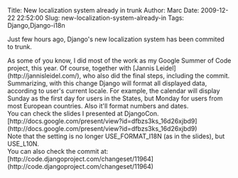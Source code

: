 Title: New localization system already in trunk
Author: Marc
Date: 2009-12-22 22:52:00
Slug: new-localization-system-already-in
Tags: Django,Django-i18n

Just few hours ago, Django's new localization system has been commited to trunk.<div>
</div><div>As some of you know, I did most of the work as my Google Summer of Code project, this year. Of course, together with [Jannis Leidel](http://jannisleidel.com/), who also did the final steps, including the commit.</div><div>
</div><div>Summarizing, with this change Django will format all displayed data, according to user's current locale. For example, the calendar will display Sunday as the first day for users in the States, but Monday for users from most European countries. Also it'll format numbers and dates.</div><div>
</div><div>You can check the slides I presented at DjangoCon.</div><div>[http://docs.google.com/present/view?id=dfbzs3ks_16d26xjbd9](http://docs.google.com/present/view?id=dfbzs3ks_16d26xjbd9)</div><div>
</div><div>Note that the setting is no longer USE_FORMAT_I18N (as in the slides), but USE_L10N.</div><div>
</div><div>You can also check the commit at:</div><div>[http://code.djangoproject.com/changeset/11964](http://code.djangoproject.com/changeset/11964)</div><div>
</div><div>
</div>